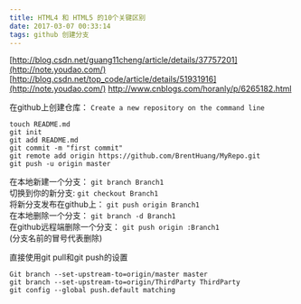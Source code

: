 ```yaml
---
title: HTML4 和 HTML5 的10个关键区别
date: 2017-03-07 00:33:14
tags: github 创建分支
---
```

[http://blog.csdn.net/guang11cheng/article/details/37757201](http://note.youdao.com/)
[http://blog.csdn.net/top_code/article/details/51931916](http://note.youdao.com/)
[http://www.cnblogs.com/horanly/p/6265182.html
](http://note.youdao.com/)

在github上创建仓库：
`Create a new repository on the command line`

```
touch README.md
git init
git add README.md
git commit -m "first commit"
git remote add origin https://github.com/BrentHuang/MyRepo.git
git push -u origin master
```

在本地新建一个分支： `git branch Branch1`  
切换到你的新分支: `git checkout Branch1`  
将新分支发布在github上： `git push origin Branch1`  
在本地删除一个分支： `git branch -d Branch1`  
在github远程端删除一个分支： `git push origin :Branch1`  
(分支名前的冒号代表删除)

直接使用git pull和git push的设置
```
Git branch --set-upstream-to=origin/master master 
git branch --set-upstream-to=origin/ThirdParty ThirdParty
git config --global push.default matching
```
